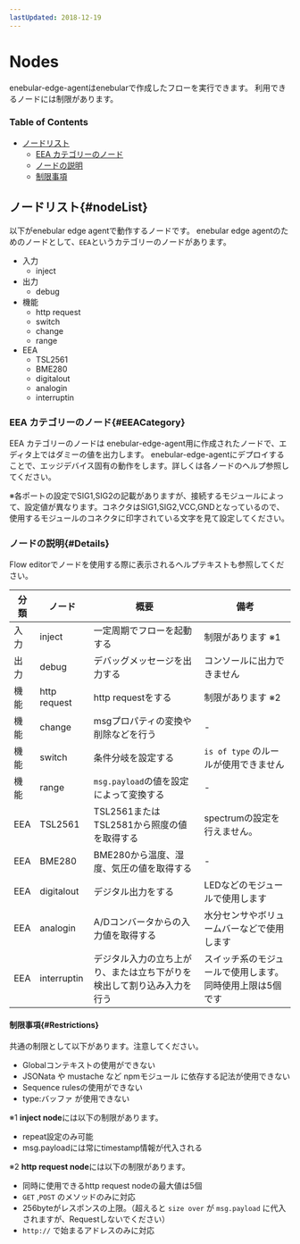 ```yaml
---
lastUpdated: 2018-12-19
---
```


# Nodes

enebular-edge-agentはenebularで作成したフローを実行できます。
利用できるノードには制限があります。

### Table of Contents

- [ノードリスト](#nodeList)
    - [EEA カテゴリーのノード](#EEACategory)
    - [ノードの説明](#Details)
    - [制限事項](#Restrictions)

## ノードリスト{#nodeList}

以下がenebular edge agentで動作するノードです。
enebular edge agentのためのノードとして、`EEA`というカテゴリーのノードがあります。

* 入力
    * inject
* 出力
    * debug
* 機能
    * http request
    * switch
    * change
    * range
* EEA
    * TSL2561
    * BME280
    * digitalout
    * analogin
    * interruptin

### EEA カテゴリーのノード{#EEACategory}

EEA カテゴリーのノードは enebular-edge-agent用に作成されたノードで、エディタ上ではダミーの値を出力します。
enebular-edge-agentにデプロイすることで、エッジデバイス固有の動作をします。詳しくは各ノードのヘルプ参照してください。

※各ポートの設定でSIG1,SIG2の記載がありますが、接続するモジュールによって、設定値が異なります。コネクタはSIG1,SIG2,VCC,GNDとなっているので、使用するモジュールのコネクタに印字されている文字を見て設定してください。

### ノードの説明{#Details}

Flow editorでノードを使用する際に表示されるヘルプテキストも参照してください。

| 分類 | ノード | 概要 | 備考 |
| --- | --- | --- | --- |
| 入力 | inject | 一定周期でフローを起動する | 制限があります ※1 |
| 出力 | debug | デバッグメッセージを出力する | コンソールに出力できません |
| 機能 | http request | http requestをする | 制限があります ※2|
| 機能 | change | msgプロパティの変換や削除などを行う | - |
| 機能 | switch | 条件分岐を設定する | `is of type` のルールが使用できません |
| 機能 | range | `msg.payload`の値を設定によって変換する | - |
| EEA | TSL2561 | TSL2561またはTSL2581から照度の値を取得する | spectrumの設定を行えません。 |
| EEA | BME280 | BME280から温度、湿度、気圧の値を取得する | - |
| EEA | digitalout | デジタル出力をする | LEDなどのモジュールで使用します |
| EEA | analogin | A/Dコンバータからの入力値を取得する | 水分センサやボリュームバーなどで使用します |
| EEA | interruptin | デジタル入力の立ち上がり、または立ち下がりを検出して割り込み入力を行う | スイッチ系のモジュールで使用します。同時使用上限は5個です |

#### 制限事項{#Restrictions}

共通の制限として以下があります。注意してください。

- Globalコンテキストの使用ができない
- JSONata や mustache など npmモジュール に依存する記法が使用できない
- Sequence rulesの使用ができない
- type:バッファ が使用できない

※1 **inject node**には以下の制限があります。
- repeat設定のみ可能
- msg.payloadには常にtimestamp情報が代入される

※2 **http request node**には以下の制限があります。
- 同時に使用できるhttp request nodeの最大値は5個
- `GET` ,`POST` のメソッドのみに対応
- 256byteがレスポンスの上限。（超えると `size over` が `msg.payload` に代入されますが、Requestしないでください）
- `http://` で始まるアドレスのみに対応